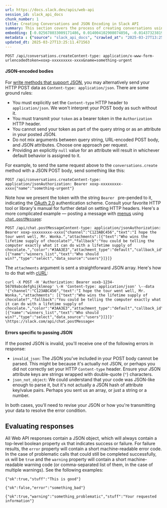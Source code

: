 ```yaml
---
url: https://docs.slack.dev/apis/web-api
session_id: slack_api_docs
chunk_number: 1
title: Creating Conversations and JSON Encoding in Slack API
summary: This section covers the process of creating conversations using the Slack API with POST requests. It highlights the option to send HTTP POST data in JSON format, outlines the necessary HTTP header requirements, and specifies the correct method for transmitting the token. The importance of consistency in the request format is emphasized, along with the impact of null values on defaults.
embedding: [-0.025678033009171486, 0.014004102908074856, -0.014373238198459148, -0.029254039749503136, 0.033499106764793396, -0.02107536606490612, -0.008628557436168194, -0.010399257764220238, 0.028884902596473694, 0.004334465600550175, 0.004660343751311302, -0.0036625226493924856, -0.007371187210083008, -0.0022465395741164684, -0.029438607394695282, 0.017026403918862343, -0.025101257488131523, 0.04240451380610466, 0.00847859587520361, -0.0045767114497721195, 0.009880159981548786, 0.01047423854470253, -0.009660985320806503, 0.04817226529121399, 0.009666753001511097, -0.019125865772366524, -0.0045161498710513115, 0.031122790649533272, -0.0381133072078228, -0.005981158930808306, -0.01148359477519989, -0.033499106764793396, -0.008997693657875061, -0.007526916917413473, 0.025516536086797714, 0.027408359572291374, 0.0025392528623342514, 0.01762625016272068, 0.049371957778930664, -0.02768521010875702, -0.02010638453066349, 0.01632273942232132, 0.00967252068221569, -0.025055116042494774, -0.03181492164731026, 0.01862983964383602, -0.04609587788581848, -0.032207127660512924, -0.040074340999126434, 0.01792617328464985, -0.05186362937092781, 0.021421432495117188, 0.0020201553124934435, 0.02436298504471779, -0.0116104856133461, -0.048310693353414536, -0.015446040779352188, 0.0007202480919659138, -0.03273776173591614, 0.01648423634469509, -0.020244810730218887, -0.04072033241391182, 0.0033452962525188923, -0.025862600654363632, -0.006125352811068296, -0.005450525786727667, -0.013773391954600811, -0.032460909336805344, 0.0077172527089715, 0.062199439853429794, 0.07391951233148575, 0.016345810145139694, -0.025885671377182007, 0.04485004022717476, 0.011195207014679909, -0.05200205370783806, 5.7317036407766864e-05, 0.05864650383591652, -0.020683160051703453, -0.062245581299066544, -0.024639837443828583, -0.01653037779033184, -0.04863368719816208, -0.054124586284160614, -0.05094078928232193, 0.03444501757621765, -0.046418871730566025, -0.041458602994680405, -0.02112150937318802, 0.014292489737272263, -0.05140220746397972, 0.006477185990661383, -0.01285055186599493, 0.014453987590968609, 0.04496539756655693, -0.027016151696443558, -0.019495002925395966, 0.014246348291635513, -0.007509613409638405, 0.016691874712705612, 0.060676753520965576, -0.02031402289867401, -0.053570881485939026, 0.003890348831191659, 0.0043113948777318, 0.02115611545741558, 0.05278646945953369, -0.023036401718854904, 0.01770699955523014, -0.047387853264808655, -0.059292491525411606, 0.010549219325184822, -0.009268777444958687, 0.009234171360731125, 0.005156370345503092, -0.027615997940301895, -0.003310689702630043, 0.014223276637494564, 0.002422455931082368, -0.017176365479826927, -0.018837478011846542, -0.023059474304318428, 0.025631891563534737, -0.01918354444205761, 0.014223276637494564, -0.04960266873240471, -0.006961676757782698, -0.011881569400429726, -0.03483722358942032, 0.023463215678930283, 0.026070240885019302, -0.015711357817053795, 0.04228916019201279, -0.06279928982257843, -0.036959756165742874, 0.028192773461341858, -0.027016151696443558, -0.037928737699985504, -0.006973212584853172, 0.0019192196195945144, 0.03755960240960121, -0.06561394780874252, -0.02220584638416767, 0.0012926975032314658, -0.0500640906393528, -0.053986161947250366, -0.030869010835886, 0.005975391250103712, -0.07442707568407059, 0.014246348291635513, 0.007278903387486935, 0.04551910236477852, -0.025355039164423943, 0.025931814685463905, -0.021179186180233955, -0.0075384522788226604, 0.03156113997101784, 0.051632918417453766, -0.009447578340768814, -0.007469239179044962, 0.03878236562013626, 0.007953730411827564, 0.03924378752708435, -0.05278646945953369, -0.04388105869293213, -0.03437580168247223, 0.042796723544597626, -0.023082545027136803, -0.03795180842280388, -0.014800052158534527, 0.002370546106249094, -0.015226866118609905, -0.058323509991168976, 0.01343886274844408, -0.014765446074306965, -0.031653422862291336, 0.012250705622136593, -0.04441169276833534, 0.014130992814898491, 0.012181492522358894, -0.030176879838109016, -0.01361189503222704, -0.06649065017700195, -0.008893873542547226, -0.06289157271385193, -0.03269162029027939, -0.03991284593939781, 0.015296079218387604, 0.00195526797324419, -0.03825173154473305, -0.038597799837589264, -0.027823636308312416, 0.024039991199970245, -0.0033799028024077415, 0.03271469101309776, -0.041412461549043655, 0.016415022313594818, -0.02104075998067856, 0.04256601259112358, 0.04466547444462776, 0.041158679872751236, -0.006661753635853529, 0.013831069692969322, -0.039266858249902725, 0.003241476835682988, -0.01226224098354578, -0.008155602030456066, 0.025401180610060692, -0.06136888265609741, -0.038390159606933594, 0.006500256713479757, -0.024893619120121002, 0.0005904736462980509, 0.018191490322351456, -0.0009617726900614798, -0.01732632704079151, -0.023740068078041077, 0.03423737734556198, -0.06958216428756714, 0.024339914321899414, -0.06852089613676071, 0.062245581299066544, 0.040489621460437775, -0.03209177404642105, 0.02061394602060318, 0.030984364449977875, 0.016691874712705612, -0.05513971298933029, 0.005505319684743881, -0.020625481382012367, 0.025608820840716362, 0.019079724326729774, -0.03382210060954094, -0.04521917924284935, 0.03116893395781517, -0.06141502782702446, 0.02162907086312771, -0.0055947196669876575, 0.0086227897554636, 0.037997953593730927, -0.022851834073662758, -0.04208151996135712, 0.005113112274557352, 0.058369651436805725, 0.019575750455260277, 0.03889772295951843, -0.01846834272146225, -0.06722892075777054, 0.04270443692803383, 0.046880289912223816, 0.074057936668396, -0.03822866082191467, -0.01678415946662426, -0.01824916899204254, 0.010353115387260914, -0.06870546191930771, 0.021179186180233955, -0.010860677808523178, -0.005935017019510269, -0.017718534916639328, 0.024386055767536163, 0.02722379006445408, -0.023128686472773552, 0.00984555296599865, -0.04863368719816208, 0.02179056778550148, -0.03719046711921692, 0.019298899918794632, -0.03389131277799606, -0.01438477449119091, -0.021133044734597206, 0.011489362455904484, 0.055554989725351334, -0.006546398624777794, -0.0641835480928421, 0.040235839784145355, -0.009407203644514084, 0.026277879253029823, -0.012077673338353634, 0.015353756956756115, -0.0046718791127204895, 0.021525250747799873, -0.0104338638484478, 0.0039480263367295265, -0.002935785800218582, 0.010883748531341553, 0.013946425169706345, -0.028192773461341858, 0.006529095582664013, 0.010572290048003197, 0.008663163520395756, 0.02579338848590851, -0.013519611209630966, -0.0023056589998304844, -0.0441809818148613, 0.03982056304812431, 0.0345834419131279, -0.012319918721914291, 0.006177262868732214, -0.037375032901763916, 0.03825173154473305, 0.018491413444280624, 0.020290952175855637, -0.04685721918940544, 0.017972316592931747, 0.05126378312706947, 0.014903872273862362, -0.009776339866220951, 0.048818256705999374, -0.01973724737763405, 0.0006849205819889903, 0.08287106454372406, -0.04609587788581848, -0.029346322640776634, -0.02923096902668476, 0.026347091421484947, 0.05800051614642143, 0.011881569400429726, -0.028723405674099922, -0.01514611765742302, -0.006604076363146305, -0.030015382915735245, -0.006373366340994835, -0.04078954458236694, -0.021386824548244476, -0.05615483596920967, -0.010082030668854713, 0.01931043528020382, -0.042127661406993866, -0.009430275298655033, 0.0148923359811306, -0.07327352464199066, 0.022517304867506027, 0.06441425532102585, 0.010918354615569115, -0.025378109887242317, -0.013427327387034893, 0.034606512635946274, 0.01829531043767929, 0.03979749232530594, 0.006644450593739748, -0.01443091593682766, -0.02457062527537346, 0.008397847414016724, -0.023024866357445717, 0.01657651923596859, -0.019887208938598633, 0.05034094303846359, -0.06722892075777054, 0.03386824205517769, -0.01708408258855343, 0.0071808514185249805, -0.005865803919732571, -0.04323507100343704, 0.009320687502622604, 0.000509004108607769, -0.040443480014801025, -0.05920020863413811, 0.00680594751611352, -0.00476416340097785, -0.04757241904735565, 0.0029458794742822647, -0.00666752178221941, 0.01297744270414114, 0.06196872889995575, 0.04062804579734802, 0.010606896132230759, -0.08499360084533691, -0.01203153096139431, -0.018479878082871437, 0.030569087713956833, 0.00251906574703753, -0.014984620735049248, -0.05061779543757439, -0.04025891050696373, 0.025516536086797714, -0.020244810730218887, 0.04441169276833534, 0.02091386914253235, -0.0020648553036153316, 0.03749039024114609, 0.018733659759163857, -0.046880289912223816, -0.013992566615343094, -0.028215844184160233, 0.04891053959727287, -0.0028968534898012877, -0.003593309549614787, -0.02641630545258522, -0.018514484167099, 0.015953602269291878, -0.011500897817313671, -0.006644450593739748, -0.013727250508964062, 0.06695206463336945, 0.050663936883211136, 0.042589083313941956, 0.006823251023888588, 0.0070481933653354645, -0.035783134400844574, 0.015434505417943, -0.010889516212046146, -0.02091386914253235, 0.021259935572743416, 0.030130738392472267, -0.02738528698682785, 0.0073827230371534824, -0.02810048870742321, -0.016334274783730507, 0.026277879253029823, 0.023590106517076492, 0.014396309852600098, -0.0042652529664337635, -0.03264547884464264, 0.013485005125403404, 0.0012443925952538848, 0.021975135430693626, 0.004827608820050955, 0.009453346021473408, 0.008219046518206596, 0.01695719175040722, -0.0404665507376194, -0.0020720649044960737, 0.015226866118609905, -0.0620148740708828, 0.020452449098229408, 0.016795694828033447, -0.08443989604711533, 0.036844402551651, -0.001003588899038732, -0.009280313737690449, 0.023463215678930283, 0.038182519376277924, -0.03257626295089722, 0.003232825081795454, -0.03751346096396446, 0.003936490975320339, -0.020752372220158577, 0.03465265408158302, 0.0043431175872683525, -0.019621893763542175, 0.010283902287483215, 0.009816714562475681, -0.005646629258990288, -0.07041271775960922, -0.01274673268198967, 0.007261599879711866, -0.05670854076743126, 0.053570881485939026, 0.02840041182935238, 0.02309408038854599, -0.02056780457496643, 0.0075384522788226604, 0.0003174066077917814, -0.04129710793495178, -0.02860805206000805, -0.0015890157083049417, 0.0006975375581532717, 0.012458344921469688, 0.023440144956111908, -0.006863625254482031, 0.009216868318617344, -0.004651692230254412, -0.02061394602060318, -0.02039477229118347, -0.03289926052093506, -0.019991029053926468, -0.002203281270340085, -0.0006272430764511228, 0.0002797359775286168, 0.010583825409412384, -0.008830429054796696, 0.04270443692803383, -0.005785055458545685, -0.005831197369843721, -0.03843630105257034, 0.04251987114548683, 0.009701359085738659, 0.013035120442509651, 0.04914125055074692, 0.009089977480471134, 0.008986158296465874, 0.014269419014453888, -0.008542041294276714, 0.02422455884516239, 0.051725201308727264, 0.042819794267416, -0.015273007564246655, -0.019656499847769737, 0.012296847999095917, -0.013000513426959515, -0.004902589600533247, 0.0048103053122758865, -0.010653038509190083, -0.006229172460734844, -0.05061779543757439, -0.07318124175071716, -0.03239169716835022, 0.06658293306827545, -0.0038384392391890287, -0.01080876775085926, -0.03516021743416786, -0.01980646140873432, 0.04655729606747627, 0.04388105869293213, -0.013704179786145687, -0.008132530376315117, -0.0011650859378278255, -0.01568828523159027, 0.02288644015789032, 0.0015890157083049417, 0.0019855487626045942, 0.042796723544597626, -0.01977185532450676, -0.06861317902803421, -0.0125160226598382, -0.03024609200656414, 0.025470394641160965, -0.0007966707926243544, -0.02457062527537346, 0.00381248421035707, 0.02697001025080681, 0.03845937177538872, -0.028700334951281548, -0.008542041294276714, 0.035736992955207825, -0.006800179835408926, -0.012008460238575935, 0.00489970576018095, 0.0009942163014784455, 0.009482184424996376, -0.009089977480471134, 0.023232506588101387, 0.026485517621040344, 0.0035587032325565815, 0.027777494862675667, -0.05523199588060379, 0.000481246825074777, -0.03045373223721981, -0.007988336496055126, -0.01203153096139431, -0.004077801015228033, 0.008201743476092815, 0.03612919896841049, -0.012123815715312958, 0.017891567200422287, 0.011593181639909744, -0.008126762695610523, -0.0040662651881575584, 0.0015962254256010056, 0.0036682903300970793, 0.027362216264009476, 0.008847732096910477, -0.0021499297581613064, -0.0067540379241108894, 0.042681366205215454, -0.016564983874559402, -0.011120226234197617, -0.00042645318899303675, 0.016057422384619713, 0.011604717932641506, -0.011097155511379242, 0.01888362132012844, 0.029392465949058533, -0.031953345984220505, 0.02759292721748352, 0.0071808514185249805, 0.058369651436805725, -0.01594206690788269, -0.020117919892072678, 0.011870034039020538, -0.013600359670817852, -0.0023244041949510574, -0.012908229604363441, 0.014407845214009285, -0.014730839058756828, -0.023359397426247597, -0.01767239347100258, -0.031076649203896523, 0.008017175830900669, -0.010797232389450073, -0.012562164105474949, 0.0032184056472033262, 0.008126762695610523, -0.04413484036922455, -0.0261625237762928, 0.00019736526883207262, 0.011973854154348373, -0.017407076433300972, -0.03218405693769455, 0.023947708308696747, 0.0009581678314134479, 0.0004700717981904745, -0.008692002855241299, 0.027477571740746498, 0.02061394602060318, 0.000553704216144979, 0.00607921089977026, -0.031192004680633545, 0.004651692230254412, 0.014223276637494564, -0.013588824309408665, -0.013473468832671642, 0.004530569538474083, -0.021905923262238503, 0.04531146213412285, -0.006332992110401392, -0.014096386730670929, 0.018318381160497665, -0.0009040951845236123, -0.006857857573777437, 0.004997757263481617, -0.004882402252405882, -0.0381133072078228, 0.0055399262346327305, 0.014465522952377796, -0.01729172095656395, 0.008974622935056686, 0.014015638269484043, -0.026347091421484947, 0.002397943055257201, -0.0166111271828413, -0.006494489032775164, 0.0501563735306263, 0.03612919896841049, 0.03199949115514755, -0.0050813895650208, -0.036452192813158035, 0.027500642463564873, 0.02662394382059574, 0.010618431493639946, -0.006119585130363703, 0.03866701200604439, 0.025216612964868546, -0.035021793097257614, 0.02759292721748352, 0.02780056558549404, -0.006407972890883684, -0.032114844769239426, -0.025931814685463905, 0.019887208938598633, 0.019621893763542175, 0.019702641293406487, -0.017430147156119347, 0.011460524052381516, -0.010601128451526165, -0.02207895554602146, 0.012008460238575935, -0.03391438350081444, 0.030822867527604103, -0.0213637538254261, -0.029207898303866386, 0.013058191165328026, -0.021986670792102814, 0.012954371981322765, -0.0033424124121665955, -0.03633683919906616, -0.007002051454037428, -0.03239169716835022, 0.03257626295089722, -0.02296718955039978, 0.011114458553493023, 0.009712894447147846, 0.0547705739736557, -0.012642912566661835, 0.04505768045783043, -0.04531146213412285, 0.017557037994265556, -0.009412971325218678, 0.028215844184160233, -0.04138939082622528, 0.02763906866312027, 0.0261625237762928, -0.0232209712266922, 0.04715714231133461, 0.0012516021961346269, -0.011881569400429726, -0.03495257720351219, 0.0029516471549868584, 0.023832352831959724, -0.018814407289028168, -0.0006611286080442369, -0.03642912209033966, -0.023001795634627342, 0.022828763350844383, -0.019887208938598633, 0.032368626445531845, 0.014961549080908298, 0.028285056352615356, -0.002857921179383993, 0.016726480796933174, -0.049233533442020416, -0.02296718955039978, -0.015526789240539074, 0.012735197320580482, 0.027039222419261932, -0.016472700983285904, 0.014223276637494564, -0.01205460261553526, -0.04533453285694122, 0.010468469932675362, -0.02523968368768692, 0.010993335396051407, -0.030130738392472267, -0.0064022052101790905, 0.007278903387486935, -0.007849911227822304, 0.018526019528508186, 0.015757499262690544, -0.011795053258538246, -0.044734686613082886, 0.016934121027588844, -0.013727250508964062, 0.03749039024114609, -0.008963086642324924, 0.0018788452725857496, -0.016714945435523987, 0.00394514249637723, -0.023578571155667305, -0.0033827866427600384, 0.02225198782980442, -0.01993335224688053, -0.06852089613676071, -0.012769803404808044, 0.0213637538254261, -0.04941810294985771, -0.016968727111816406, 0.05278646945953369, -0.0030424892902374268, 0.020544733852148056, -0.0030569087248295546, 0.004588246811181307, 0.003232825081795454, -0.051217641681432724, -0.02191745862364769, 0.004412330687046051, -0.016011280938982964, 0.05057165026664734, -0.004738208372145891, 0.019656499847769737, 0.00013563230459112674, -0.03869008272886276, 0.030615229159593582, -0.004997757263481617, 0.04807998239994049, -0.04914125055074692, -0.033176109194755554, -0.021975135430693626, 0.008899642154574394, -0.01026083156466484, -0.006586772855371237, 0.006650218274444342, -0.029461678117513657, -0.03541399911046028, 0.009851320646703243, 0.008374776691198349, -0.015884390100836754, -0.0231748279184103, -0.006834786385297775, 0.02876954898238182, -0.044942326843738556, 0.028423482552170753, -0.015918996185064316, 0.02452448196709156, -0.023290183395147324, -0.0017231160309165716, 0.014338632114231586, -0.0020936941727995872, 0.027016151696443558, -0.026485517621040344, -0.0009725872077979147, -0.007157780695706606, 0.002902621403336525, 0.010606896132230759, 0.05094078928232193, -0.028077417984604836, -0.029000258073210716, -0.004034542478621006, 0.01813381351530552, -0.04554217308759689, 0.01673801615834236, -0.027869779616594315, 0.005860036239027977, 0.0026589338667690754, 0.01338118501007557, 0.01310433354228735, -0.01512304600328207, -0.001891822787001729, -0.018618304282426834, -0.022390414029359818, -0.05513971298933029, 0.01354268193244934, -0.006511792074888945, -0.04775698855519295, -0.01598820835351944, 0.006961676757782698, -0.013634966686367989, -0.099759042263031, -0.01732632704079151, 0.04586516693234444, -0.005764868576079607, 0.0016697642859071493, -0.008761215955018997, -0.02604716829955578, 0.014569342136383057, -0.019252756610512733, -0.041966166347265244, 0.02196360006928444, -0.013185082003474236, 0.002843501977622509, -0.008703538216650486, 0.009834017604589462, -0.022771086543798447, 0.027823636308312416, 0.0007714368402957916, -0.030107667669653893, -0.004743976052850485, 0.03416816517710686, -5.505837634700583e-06, 0.007423097267746925, 0.0380210243165493, 0.02145603857934475, -0.015722893178462982, 0.01053768303245306, 0.03677518665790558, 0.04572673887014389, -0.014269419014453888, 0.04794155806303024, 0.007152013015002012, -0.00961484294384718, -0.02683158405125141, -0.02641630545258522, 0.015007691457867622, -0.010716483928263187, 0.011425917036831379, 0.0007981127128005028, -0.04593437910079956, 0.0522327646613121, -0.01594206690788269, 0.037167396396398544, 0.027985133230686188, -0.01020315382629633, 0.015353756956756115, -0.030522944405674934, 0.014719303697347641, -0.0017533967038616538, 0.013531146571040154, 0.01931043528020382, -0.017949245870113373, 0.013819534331560135, -0.029184825718402863, -0.0004671879287343472, 0.020221740007400513, -0.04226608946919441, 0.014938478358089924, -0.0005656002322211862, -0.02078697830438614, -0.016161242499947548, -0.021098438650369644, 0.010376186110079288, -0.010122405365109444, 0.002136952243745327, 0.0012566490331664681, -0.003247244516387582, 0.005554345436394215, -0.02162907086312771, 0.008986158296465874, 0.009291849099099636, 0.033383749425411224, 0.025170471519231796, 0.024178417399525642, 0.014361702837049961, -0.015134582296013832, 0.02600102685391903, -0.015261472202837467, 0.03647526353597641, -0.003994168248027563, 0.027454501017928123, -0.05297103524208069, 0.07834914326667786, 0.04261215403676033, 0.020371701568365097, -0.009770572185516357, 0.032368626445531845, -0.003576006507501006, -0.01180082093924284, -0.014534736052155495, 0.01981799677014351, 0.001096593914553523, 0.017314791679382324, -0.019114330410957336, -0.022309666499495506, -0.018825942650437355, 0.015630608424544334, -0.023786209523677826, 0.01921815052628517, -0.047180213034152985, 0.029646245762705803, 0.010745322331786156, 0.023024866357445717, -0.004409446381032467, 0.00790758803486824, 0.03278390318155289, -0.00020457495702430606, 0.00938413292169571, -0.03444501757621765, 0.01594206690788269, 0.008663163520395756, -0.01524993684142828, 0.019287362694740295, 0.01581517606973648, -0.018699053674936295, -0.04060497507452965, 0.05869264528155327, -0.0014996156096458435, -0.005384196527302265, 0.017822355031967163, 0.006407972890883684, 0.03172263875603676, 0.006096513941884041, 0.029000258073210716, -0.015180723741650581, 0.03019995056092739, 0.028677264228463173, -0.036659833043813705, -0.006829018704593182, 0.01805306412279606, -0.009712894447147846, 0.06141502782702446, -0.01956421509385109, 0.0024541786406189203, -0.028469625860452652, 0.0031232377514243126, 0.01935657672584057, 0.009188028983771801, -0.033545248210430145, 0.015330685302615166, -0.010658806189894676, -0.01766085810959339, -0.007763394620269537, -0.007521148771047592, 0.005335170775651932, 0.014534736052155495, -0.017407076433300972, 0.025516536086797714, -0.007503845728933811, -0.024039991199970245, 0.03070751391351223, -0.044942326843738556, -0.029461678117513657, 0.0038067165296524763, -0.006794412154704332, 0.03292233124375343, -0.01080876775085926, -0.05324788764119148, -0.036613691598176956, 0.0074980780482292175, -0.014938478358089924, 0.037628814578056335, 0.04215073212981224, -0.005182325374335051, 0.03153806924819946, -0.001144898822531104, -0.0011658068979158998, 0.00395379401743412, 0.006846321746706963, 0.010151243768632412, -0.010387721471488476, 0.03541399911046028, 0.026693157851696014, -0.011500897817313671, 0.006234940141439438, 0.038090236485004425, 0.01678415946662426, 0.010180083103477955, 0.017003333196043968, 0.016772624105215073, -0.012366061098873615, -0.0019307550974190235, -0.018399130553007126, 0.013219688087701797, 0.045496031641960144, 0.01320815272629261, 0.018237631767988205, 0.002785824239253998, 0.0003835555398836732, -0.023209435865283012, 0.029369395226240158, 0.04318892955780029, 0.02170982025563717, 0.014673161320388317, -0.019633429124951363, -0.01331197191029787, 0.0015024994499981403, -5.1323982916073874e-05, -0.019275827333331108, -0.008490131236612797, 0.007642271928489208, 0.026900796219706535, -0.01226224098354578, -0.030315306037664413, 0.028954116627573967, 0.03714432567358017, -0.017764676362276077, 0.02763906866312027, 0.011731607839465141, 0.026439376175403595, -0.01804152876138687, -0.018433736637234688, -0.042127661406993866, -0.0059523205272853374, -0.04042040929198265, -0.00948795210570097, -0.028469625860452652, -0.04572673887014389, 0.04489618539810181, -0.043096646666526794, -0.013323507271707058, -0.0032501283567398787, -0.00648872135207057, 0.006673289462924004, -0.0298308152705431, 0.029000258073210716, 0.004706485662609339, -0.0041268267668783665, -0.02128300629556179, -0.014292489737272263, -0.01981799677014351, -0.023151757195591927, -0.039312999695539474, -0.010860677808523178, 0.058369651436805725, -0.0296923890709877, 0.006690592505037785, -0.017407076433300972, 0.0441809818148613, 0.028192773461341858, 0.02044091373682022, 0.022275058552622795, -0.0007361093885265291, -0.020337093621492386, -0.01721097342669964, 0.012804410420358181, 0.04102025553584099, 0.00046358309919014573, 0.015884390100836754, -0.0008110901690088212, 0.008703538216650486, 0.015999745577573776, 0.007371187210083008, 0.009378365240991116, 0.04143553227186203, -0.024639837443828583, 0.012008460238575935, 0.04085875675082207, 0.0008456966606900096, 0.009603307582437992, 0.026577802374958992, 0.06616765260696411, 0.02301333099603653, -0.016080493107438087, -0.0005039573297835886, 0.001196087570860982, 0.0012018553679808974, 0.004481543321162462, 0.0356677807867527, -0.0012948603834956884, -0.026785440742969513, 0.03506793454289436, -0.0008521854178979993, 0.006679057143628597, 0.011247117072343826, -0.026946937665343285, -0.01402717363089323, 0.0009596098097972572, 0.024870548397302628, -0.008761215955018997, -0.05297103524208069, -0.03984363377094269, -0.006482953671365976, -0.036613691598176956, 0.007705716881901026, -0.004403678700327873, 0.0220443494617939, -0.041920024901628494, 0.006655985955148935, 0.020244810730218887, -0.00013094600581098348, 0.03857472538948059, -0.02549346536397934, -0.020475519821047783, 0.017614714801311493, 0.012942835688591003, -0.015676749870181084, 0.011558575555682182, 0.030845938250422478, 0.0007620642427355051, 0.007642271928489208, -0.006788644473999739, 0.047295570373535156, -0.023163292557001114, -0.014834659174084663, 0.017522431910037994, 0.006511792074888945, -0.016034351661801338, 0.01796078123152256, 0.014280954375863075, -0.03529864549636841, 0.009188028983771801, 0.030638299882411957, 0.010566522367298603, 0.022828763350844383, -0.00782107189297676, -0.029923098161816597, -0.021732890978455544, -0.0022321201395243406, -0.009136119857430458, -0.02604716829955578, -0.012965907342731953, -0.008126762695610523, -0.01366957277059555, 0.012769803404808044, 0.015515253879129887, 0.01686490699648857, -0.006315688602626324, -0.006200333591550589, 0.011097155511379242, -0.0022840299643576145, -0.02330171875655651, -0.010797232389450073, -0.0044209822081029415, -0.06833633035421371, -0.01053768303245306, -0.03347603231668472, 0.013923353515565395, -0.020798515528440475, -0.01338118501007557, -0.00902653206139803, 0.0054620616137981415, -0.029461678117513657, 0.004031658638268709, 0.014084851369261742, 0.0009069790248759091, -0.0029329019598662853, -0.0025205076672136784, -0.0029386698734015226, 0.004919892642647028, 0.055093567818403244, -0.007982568815350533, -0.0029732761904597282, 0.015838246792554855, 0.03278390318155289, 0.022563446313142776, 0.016588054597377777, 0.034468088299036026, -0.02406306192278862, -0.028331199660897255, -0.03008459508419037, 0.008311331272125244, -0.003907652106136084, -0.010970264673233032, 0.01921815052628517, -0.025977956131100655, -0.01922968588769436, 0.026439376175403595, 0.021294541656970978, -0.0007764836773276329, 0.00975903682410717, 0.025562677532434464, 0.022263523191213608, 0.0238554235547781, 0.01573442853987217, 0.002226352458819747, 0.02293258346617222, -0.0006196728791110218, 0.006015765480697155, 0.030730584636330605, -0.02477826364338398, -0.011420149356126785, -0.03126121684908867, 0.020117919892072678, -0.017360934987664223, -0.022148169577121735, -0.018895156681537628, -0.013300436548888683, 0.005156370345503092, -0.0041643171571195126, -0.0014015637570992112, -0.035229429602622986, 0.01791463792324066, -0.002559439977630973, -0.018652910366654396, 0.005822545848786831, 0.01708408258855343, -0.024662908166646957, 0.014869265258312225, -0.009932069107890129, 0.019633429124951363, 0.00707703223451972, 0.011904641054570675, -0.005759100429713726, -0.015596002340316772, -0.02436298504471779, -0.042681366205215454, 0.026693157851696014, 0.000408789434004575, 0.004945847671478987, -0.008818892762064934, 0.015342220664024353, -0.006183030549436808, 0.0009004903258755803, -0.01897590421140194, 0.0015861318679526448, 0.018306845799088478, -0.00997244380414486, -0.00961484294384718, 0.0416431725025177, -0.010722251608967781, 0.015872854739427567, -0.006846321746706963, 0.007792233489453793, -0.017510896548628807, -0.011973854154348373, 0.004550756420940161, -0.018318381160497665, 0.0008493015193380415, 0.012908229604363441, -0.024178417399525642, -0.021686747670173645, 0.007013586815446615, 0.019160473719239235, -0.042819794267416, 0.03024609200656414, -0.0062407078221440315, -0.021952064707875252, -0.0023691041860729456, -0.016438093036413193, 0.03633683919906616, -0.029600104317069054, 0.031030507758259773, 0.028077417984604836, 0.0027295886538922787, 0.011973854154348373, -0.002487343270331621, -0.012089208699762821, 0.0024282236117869616, -0.001345328171737492, 0.022828763350844383, -0.02625480853021145, 0.00340297375805676, 0.03979749232530594, -0.012354525737464428, 0.005551461596041918, -0.05444758012890816, -0.014304026030004025, 0.006609844043850899, 0.016045887023210526, -0.015399898402392864, -0.021017689257860184, 0.023832352831959724, 0.0012083441251888871, 0.01867598108947277, -0.013404256664216518, -0.035229429602622986, -0.01158741395920515, 0.0017606064211577177, -0.05435529723763466, 0.025562677532434464, -0.009263009764254093, -0.006788644473999739, 0.017787747085094452, -0.013300436548888683, 0.030061524361371994, -0.007100102957338095, 0.0030943991150707006, -0.00789028499275446, 0.017557037994265556, 0.005110228434205055, -0.006050372030586004, 0.012123815715312958, -0.029669318348169327, -0.00047944439575076103, 0.001958151813596487, -0.0055947196669876575, -0.0002555835235398263, 0.005649513565003872, -0.02553960680961609, 0.0008752564317546785, 0.03961292281746864, -0.0041643171571195126, -0.01939118281006813, 0.002596930367872119, -0.004706485662609339, -0.009147655218839645, -0.003907652106136084, 0.02523968368768692, -0.013415792025625706, -0.04085875675082207, 0.008686235174536705, 0.0008803032105788589, 0.014165599830448627, 0.01901051215827465, -0.0184222012758255, 0.01520379539579153, -0.011743143200874329, -0.012827481143176556, -0.029669318348169327, 0.025562677532434464, -0.019483467563986778, -0.01926429197192192, -0.02250576950609684, 0.014650090597569942, 0.005124648101627827, 0.019252756610512733, -0.00790758803486824, -0.00585715239867568, 0.004798769950866699, -0.019114330410957336, -0.036452192813158035, -0.006286850199103355, 0.02221738174557686, 0.043558064848184586, 0.0060849785804748535, -0.0077172527089715, 0.03622148558497429, -0.04639580100774765, -0.016380416229367256, -0.023947708308696747, 0.00426813680678606, -0.017349399626255035, -0.02590874396264553, 0.009159190580248833, 0.010785697028040886, 0.008824661374092102, -0.018306845799088478, 0.0015962254256010056, 0.015411433763802052, -0.020579339936375618, 0.028331199660897255, -0.002738240407779813, -0.019875673577189445, 0.019587285816669464, 0.02999231219291687, 0.012319918721914291, -0.009914766065776348, 0.028192773461341858, -0.015538324601948261, -0.004314278718084097, -0.00018961486057378352, -0.007665342651307583, 0.03029223531484604, 0.004827608820050955, 0.01687644235789776, -0.014569342136383057, 0.002462830161675811, 0.0016005513025447726, 0.02676237002015114, -0.023451680317521095, -0.014776981435716152, 0.01826070435345173, 0.03749039024114609, 0.062107156962156296, 0.028746476396918297, 0.0022696105297654867, 0.005885991267859936, -0.005387080833315849, -0.02923096902668476, -0.029369395226240158, 0.014004102908074856, 0.02245962806046009, -0.0286541935056448, -0.00195526797324419, -0.01977185532450676, -0.016011280938982964, 0.02397077903151512, 0.018606768921017647, -0.003203986445441842, 0.00858241505920887, -0.004060497507452965, 0.012308383360505104, 0.0017923290142789483, 0.00826518889516592, -0.02040630765259266, -0.04821841046214104, -0.02692386694252491, 0.023624712601304054, -0.01565367914736271, 0.012792874127626419, 0.027039222419261932, -0.027985133230686188, 0.02431684359908104, 0.00023125081497710198, -0.008063317276537418, 0.020198669284582138, 0.0003359715628903359, -0.0020432262681424618, 0.005796590819954872, 0.006136888638138771, 0.005257306154817343, -0.005329403094947338, -0.029876956716179848, -0.019298899918794632, -0.0050669703632593155, -0.007792233489453793, -0.00908420979976654, 0.008991925977170467, 0.004761279560625553, -0.008490131236612797, -0.005384196527302265, 0.008103691972792149, -0.005793706979602575, -0.007405793759971857, 0.006932838354259729, -0.001597667345777154, -0.023313254117965698, -0.01396949589252472, 0.03271469101309776, -0.01997949369251728, 0.00391053594648838, -0.011771982535719872, 0.014130992814898491, 0.01033004466444254, -0.014442451298236847, 0.022863369435071945, 0.00299634737893939, 0.029900027438998222, -0.010110870003700256, -0.035990774631500244, 0.014165599830448627, -0.009857088327407837, 0.018733659759163857, 0.02069469541311264, 0.021813638508319855, -0.00027829405735246837, -0.009412971325218678, 0.013807998970150948, 0.007936427369713783, 0.00971866212785244, 0.002125416649505496, -0.0011175019899383187, 0.016034351661801338, 0.029969241470098495, 0.009960908442735672, 0.010624200105667114, 0.031076649203896523, -0.006206101272255182, -0.003325109137222171, -0.01354268193244934, -0.031030507758259773, 0.024409128352999687, -0.013415792025625706, 0.0052169319242239, 0.060722894966602325, -0.0310074370354414, 0.006632915232330561, -0.01657651923596859, 0.006448347121477127, -0.002457062480971217, 0.003927839454263449, -0.005190976895391941, -0.025931814685463905, -0.004095104057341814, 0.01824916899204254, 0.024339914321899414, -0.004371955990791321, 0.0054562934674322605, 0.014523199759423733, 0.01148359477519989, -0.01285055186599493, 0.031699568033218384, 0.001207623165100813, 0.0064022052101790905, 0.05380159243941307, 0.014338632114231586, -0.002240771660581231, 0.016749553382396698, -0.025424251332879066, 0.011645091697573662, -0.006407972890883684, 0.016541913151741028, -0.025378109887242317, -0.010647270828485489, -0.0016221803380176425, 0.009113048203289509, -0.013923353515565395, -0.01762625016272068, -0.02207895554602146, 0.008051781915128231, -0.011916176415979862, 0.015572930686175823, -0.0003671534941531718, 0.015422969125211239, 0.018456807360053062, 0.024039991199970245, -0.004147013649344444, -9.660985233495012e-05, 0.014119457453489304, 0.009978211484849453, 0.02519354224205017, 0.0130812618881464, -0.002184536075219512, -0.013554218225181103, 0.023036401718854904, -0.018399130553007126, -0.007313509937375784, -0.002756985602900386, -0.015457576140761375, -0.019529609009623528, -0.008195975795388222, -0.01144322007894516, 0.004461356438696384, -0.027408359572291374, 0.005623558536171913, -0.020210204645991325, -0.011973854154348373, 0.022978724911808968, 0.025262754410505295, -0.02280569262802601, -0.020971547812223434, 0.02595488540828228, -0.028285056352615356, 0.014800052158534527, -0.03269162029027939, -0.0035904257092624903, -0.0172455795109272, -0.014304026030004025, -0.012204564176499844, 0.010629967786371708, 0.004836260341107845, 0.031053578481078148, -0.01520379539579153, -0.0007930659339763224, -0.02275955118238926, -0.017176365479826927, -0.0005778566701337695, -0.022228917106986046]
metadata : {"source": "slack_api_docs", "crawled_at": "2025-03-27T13:25:09.806786", "url_path": "/apis/web-api", "chunk_size": 4685}
updated_dt: 2025-03-27T13:25:11.471563
---
```

```
POST /api/conversations.createContent-type: application/x-www-form-urlencodedtoken=xoxp-xxxxxxxxx-xxxx&name=something-urgent
```

#### JSON-encoded bodies[​](https://docs.slack.dev/apis/web-api#posting_json "Direct link to JSON-encoded bodies")
For [write methods that support JSON](https://docs.slack.dev/apis/web-api#methods_supporting_json), you may alternatively send your HTTP POST data as `Content-type: application/json`.
There are some ground rules:
  * You must explicitly set the `Content-type` HTTP header to `application/json`. We won't interpret your POST body as such without it.
  * You must transmit your `token` as a bearer token in the `Authorization` HTTP header.
  * You cannot send your token as part of the query string or as an attribute in your posted JSON.
  * Do not mix arguments between query string, URL-encoded POST body, and JSON attributes. Choose one approach per request.
  * Providing an explicitly `null` value for an attribute will result in whichever default behavior is assigned to it.


For example, to send the same request above to the `conversations.create` method with a JSON POST body, send something like this:
```
POST /api/conversations.createContent-type: application/jsonAuthorization: Bearer xoxp-xxxxxxxxx-xxxx{"name":"something-urgent"}
```

Note how we present the token with the string `Bearer ` pre-pended to it, indicating the [OAuth 2.0](https://docs.slack.dev/authentication) authentication scheme. Consult your favorite HTTP tool or library's manual for further detail on setting HTTP headers.
Here's a more complicated example — posting a message with [menus](https://docs.slack.dev/legacy/legacy-messaging/legacy-adding-menus-to-messages) using [`chat.postMessage`](https://docs.slack.dev/reference/methods/chat.postMessage):
```
POST /api/chat.postMessageContent-type: application/jsonAuthorization: Bearer xoxp-xxxxxxxxx-xxxx{"channel":"C123ABC456","text":"I hope the tour went well, Mr. Wonka.","attachments":[{"text":"Who wins the lifetime supply of chocolate?","fallback":"You could be telling the computer exactly what it can do with a lifetime supply of chocolate.","color":"#3AA3E3","attachment_type":"default","callback_id":"select_simple_1234","actions":[{"name":"winners_list","text":"Who should win?","type":"select","data_source":"users"}]}]}
```

The `attachments` argument is sent a straightforward JSON array.
Here's how to do that with [cURL](https://curl.haxx.se/):
```
curl -X POST -H 'Authorization: Bearer xoxb-1234-56789abcdefghijklmnop' \-H 'Content-type: application/json' \--data '{"channel":"C123ABC456","text":"I hope the tour went well, Mr. Wonka.","attachments": [{"text":"Who wins the lifetime supply of chocolate?","fallback":"You could be telling the computer exactly what it can do with a lifetime supply of chocolate.","color":"#3AA3E3","attachment_type":"default","callback_id":"select_simple_1234","actions":[{"name":"winners_list","text":"Who should win?","type":"select","data_source":"users"}]}]}' \https://slack.com/api/chat.postMessage<
```

#### Errors specific to passing JSON[​](https://docs.slack.dev/apis/web-api#JSON-errors "Direct link to Errors specific to passing JSON")
If the posted JSON is invalid, you'll receive one of the following errors in response:
  * `invalid_json`: The JSON you've included in your POST body cannot be parsed. This might be because it's actually not JSON, or perhaps you did not correctly set your HTTP `Content-type` header. Ensure your JSON attribute keys are strings wrapped with double-quote (`"`) characters.
  * `json_not_object`: We could understand that your code was JSON-like enough to parse it, but it's not actually a JSON hash of attribute key/value pairs. Perhaps you sent us an array, or just a string or a number.


In both cases, you'll need to revise your JSON or how you're transmitting your data to resolve the error condition.
## Evaluating responses[​](https://docs.slack.dev/apis/web-api#responses "Direct link to Evaluating responses")
All Web API responses contain a JSON object, which will always contain a top-level boolean property `ok` that indicates success or failure.
For failure results, the `error` property will contain a short machine-readable error code. In the case of problematic calls that could still be completed successfully, `ok` will be `true` and the `warning` property will contain a short machine-readable warning code (or comma-separated list of them, in the case of multiple warnings). See the following examples:
```
{"ok":true,"stuff":"This is good"}
```

```
{"ok":false,"error":"something_bad"}
```

```
{"ok":true,"warning":"something_problematic","stuff":"Your requested information"}